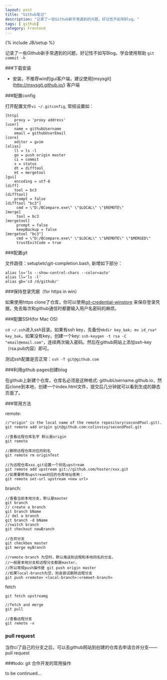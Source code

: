 ```yaml
---
layout: post
title: "Github笔记"
description: "记录了一些Github新手常遇到的问题，好记性不如写Blog。"
tags: [ github]
category: Frontend
---
```

{% include JB/setup %}

记录了一些Github新手常遇到的问题，好记性不如写Blog。学会使用帮助 `git commit -h`

###下载安装

- 安装，不推荐win的gui客户端，建议使用[msysgit] (http://msysgit.github.io/) 客户端

###配置config

打开配置文件`vi ~/.gitconfig`, 常规设置如：

    [http]
        proxy = 'proxy address'
    [user]
        name = githubUsername
        email = githubUserEmail
    [core]
        editor = gvim
    [alias]
        ll = ls -l
        go = push origin master
        ci = commit
        s = status
        dt = difftool
        mt = mergetool
    [gui]
        encoding = utf-8
    [diff]
        tool = bc3
    [difftool]
        prompt = false
    [difftool "bc3"]
         cmd = \"D:/BCompare.exe\" \"$LOCAL\" \"$REMOTE\"
    [merge]
         tool = bc3
    [mergetool]
         prompt = false
         keepBackup = false
    [mergetool "bc3"]
         cmd = \"D:/BCompare.exe\" \"$LOCAL\" \"$REMOTE\" \"$MERGED\"
         trustExitCode = true

###配置git

文件路径：setup\etc\git-completion.bash, 新增如下部分：

    alias ls='ls --show-control-chars --color=auto'
    alias ll='ls -l'
    alias gb='cd /d/github/'

###保持登录凭据（for https in win）

如果使用https clone了仓库，你可以使用[git-credential-winstore](https://gitcredentialstore.codeplex.com/ 'view it') 来保存登录凭据，免去每次和github通信时都要输入用户名密码的麻烦。

###配置SSH(for Mac OS)

`cd ~/.ssh`进入ssh目录。如果有ssh key，先备份`mkdir key_bak; mv id_rsa* key_bak`，如果没有key，创建一个key: `ssh-keygen -t rsa -C "email@email.com"`，连续两次输入密码。然后在github网站上添加ssh-key（rsa.pub内容）即可。

测试ssh配置是否正常：`ssh -T git@github.com`

###利用github pages创建blog

在github上新建个仓库，仓库名必须是这种格式: githubUsername.github.io，然后clone到本地，创建一个index.html文件，提交后几分钟就可以看到生成的静态页面了。

###常用方法

remote:

    //"origin" is the local name of the remote repository(secondPool.git).
    git remote add origin git@github.com:colinvivy/secondPool.git  

    //查看远程仓库名字 默认是origin
    git remote 

    //删除远程仓库对应的别名
    git remote rm originTest

    //为远程仓库xxx.git设置一个别名upstream
    git remote add upstream git://github.com/hoster/xxx.git
    //如果要修改upstream对应的仓库地址使用：
    git remote set-url upstream <new url>

branch:

    //查看当前本地分支，默认是master
    git branch
    // create a branch
    git branch bName
    // del a branch
    git branch -d bName
    //switch branch
    git checkout newBranch

    //合并分支
    git checkbox master
    git merge myBranch

    //remote-branch 为空时，默认推送到远程和本地同名的分支，
    //一般是本地分支和远程分支都是master，
    //所以常规push操作是 git push origin master
    //如果local-branch为空，则会尝试删除远程分支
    git push <remote> <local-branch>:<remoet-branch>

fetch

    git fetch upstreamg

    //fetch and merge
    git pull

    //查看远程分支
    git remote -v 

### pull request

当你ci了自己的分支之后，可以去github网站到创建的仓库去申请合并分支——pull request

###todo: git 合作开发的常用操作

to be continued...
